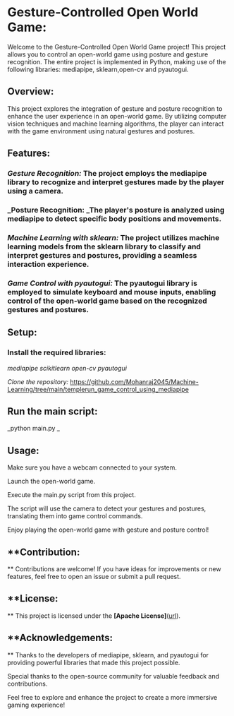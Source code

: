 # Gesture-Controlled Open World Game:

Welcome to the Gesture-Controlled Open World Game project! This project allows you to control an open-world game using posture and gesture recognition. The entire project is implemented in Python, making use of the following libraries: mediapipe, sklearn,open-cv and pyautogui.

## **Overview:**

This project explores the integration of gesture and posture recognition to enhance the user experience in an open-world game. By utilizing computer vision techniques and machine learning algorithms, the player can interact with the game environment using natural gestures and postures.

## **Features:**

### _Gesture Recognition:_ The project employs the mediapipe library to recognize and interpret gestures made by the player using a camera.

### _Posture Recognition: _The player's posture is analyzed using mediapipe to detect specific body positions and movements.

### _Machine Learning with sklearn:_ The project utilizes machine learning models from the sklearn library to classify and interpret gestures and postures, providing a seamless interaction experience.

### _Game Control with pyautogui:_ The pyautogui library is employed to simulate keyboard and mouse inputs, enabling control of the open-world game based on the recognized gestures and postures.

## **Setup:**
### **Install the required libraries:**
_mediapipe
scikitlearn
open-cv
pyautogui_

_Clone the repository:_ https://github.com/Mohanraj2045/Machine-Learning/tree/main/templerun_game_control_using_mediapipe


## **Run the main script:**

_python main.py
_

## **Usage**:

Make sure you have a webcam connected to your system.

Launch the open-world game.

Execute the main.py script from this project.

The script will use the camera to detect your gestures and postures, translating them into game control commands.

Enjoy playing the open-world game with gesture and posture control!

## **Contribution:
**
Contributions are welcome! If you have ideas for improvements or new features, feel free to open an issue or submit a pull request.


## **License:
**
This project is licensed under the **[Apache License]**([url](https://github.com/Mohanraj2045/Machine-Learning/blob/main/LICENSE)).

## **Acknowledgements:
**
Thanks to the developers of mediapipe, sklearn, and pyautogui for providing powerful libraries that made this project possible.

Special thanks to the open-source community for valuable feedback and contributions.

Feel free to explore and enhance the project to create a more immersive gaming experience!
